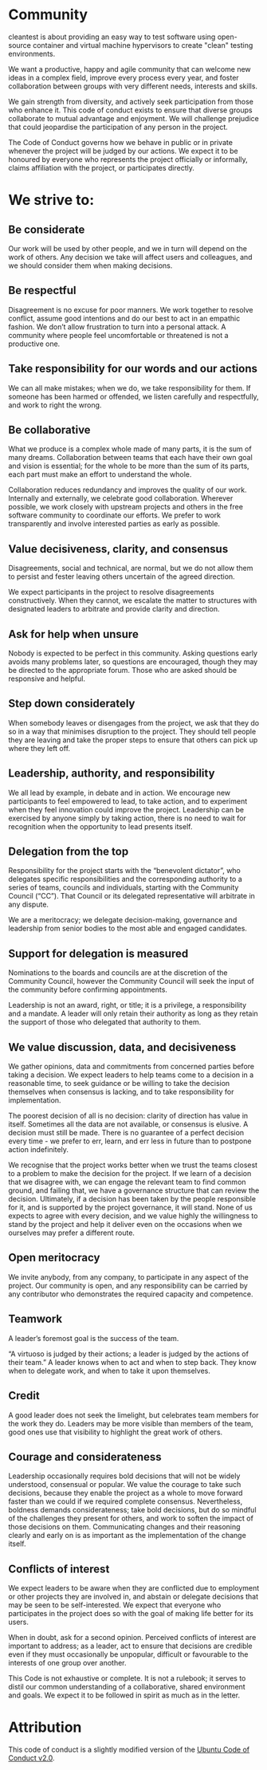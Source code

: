 [//]: # "Copyright 2023 Jason C. Nucciarone"
[//]: # "See LICENSE file for licensing details."

# Community

cleantest is about providing an easy way to test software using open-source container and virtual machine hypervisors
to create "clean" testing environments.

We want a productive, happy and agile community that can welcome new ideas in a complex field, improve every process 
every year, and foster collaboration between groups with very different needs, interests and skills.

We gain strength from diversity, and actively seek participation from those who enhance it. This code of conduct exists 
to ensure that diverse groups collaborate to mutual advantage and enjoyment. We will challenge prejudice that could 
jeopardise the participation of any person in the project.

The Code of Conduct governs how we behave in public or in private whenever the project will be judged by our actions. 
We expect it to be honoured by everyone who represents the project officially or informally, claims affiliation with 
the project, or participates directly.

# We strive to:

## Be considerate

Our work will be used by other people, and we in turn will depend on the work of others. Any decision we take will 
affect users and colleagues, and we should consider them when making decisions.

## Be respectful

Disagreement is no excuse for poor manners. We work together to resolve conflict, assume good intentions and do our 
best to act in an empathic fashion. We don’t allow frustration to turn into a personal attack. A community where people 
feel uncomfortable or threatened is not a productive one.

## Take responsibility for our words and our actions

We can all make mistakes; when we do, we take responsibility for them. If someone has been harmed or offended, we 
listen carefully and respectfully, and work to right the wrong.

## Be collaborative

What we produce is a complex whole made of many parts, it is the sum of many dreams. Collaboration between teams that 
each have their own goal and vision is essential; for the whole to be more than the sum of its parts, each part must 
make an effort to understand the whole.

Collaboration reduces redundancy and improves the quality of our work. Internally and externally, we celebrate good 
collaboration. Wherever possible, we work closely with upstream projects and others in the free software community to 
coordinate our efforts. We prefer to work transparently and involve interested parties as early as possible.

## Value decisiveness, clarity, and consensus

Disagreements, social and technical, are normal, but we do not allow them to persist and fester leaving others 
uncertain of the agreed direction.

We expect participants in the project to resolve disagreements constructively. When they cannot, we escalate the 
matter to structures with designated leaders to arbitrate and provide clarity and direction.

## Ask for help when unsure

Nobody is expected to be perfect in this community. Asking questions early avoids many problems later, so questions 
are encouraged, though they may be directed to the appropriate forum. Those who are asked should be responsive 
and helpful.

## Step down considerately

When somebody leaves or disengages from the project, we ask that they do so in a way that minimises disruption to the 
project. They should tell people they are leaving and take the proper steps to ensure that others can pick up 
where they left off.

## Leadership, authority, and responsibility

We all lead by example, in debate and in action. We encourage new participants to feel empowered to lead, to take 
action, and to experiment when they feel innovation could improve the project. Leadership can be exercised by anyone 
simply by taking action, there is no need to wait for recognition when the opportunity to lead presents itself.

## Delegation from the top

Responsibility for the project starts with the “benevolent dictator”, who delegates specific responsibilities and the 
corresponding authority to a series of teams, councils and individuals, starting with the Community Council (“CC”). 
That Council or its delegated representative will arbitrate in any dispute.

We are a meritocracy; we delegate decision-making, governance and leadership from senior bodies to the most able
and engaged candidates.

## Support for delegation is measured

Nominations to the boards and councils are at the discretion of the Community Council, however the Community Council 
will seek the input of the community before confirming appointments.

Leadership is not an award, right, or title; it is a privilege, a responsibility and a mandate. A leader will only 
retain their authority as long as they retain the support of those who delegated that authority to them.

## We value discussion, data, and decisiveness

We gather opinions, data and commitments from concerned parties before taking a decision. We expect leaders to help 
teams come to a decision in a reasonable time, to seek guidance or be willing to take the decision themselves when 
consensus is lacking, and to take responsibility for implementation.

The poorest decision of all is no decision: clarity of direction has value in itself. Sometimes all the data are not 
available, or consensus is elusive. A decision must still be made. There is no guarantee of a perfect decision 
every time - we prefer to err, learn, and err less in future than to postpone action indefinitely.

We recognise that the project works better when we trust the teams closest to a problem to make the decision for the 
project. If we learn of a decision that we disagree with, we can engage the relevant team to find common ground, 
and failing that, we have a governance structure that can review the decision. Ultimately, if a decision has been 
taken by the people responsible for it, and is supported by the project governance, it will stand. None of us expects 
to agree with every decision, and we value highly the willingness to stand by the project and help it deliver even 
on the occasions when we ourselves may prefer a different route.

## Open meritocracy

We invite anybody, from any company, to participate in any aspect of the project. Our community is open, and any 
responsibility can be carried by any contributor who demonstrates the required capacity and competence.

## Teamwork

A leader’s foremost goal is the success of the team.

“A virtuoso is judged by their actions; a leader is judged by the actions of their team.” A leader knows when to 
act and when to step back. They know when to delegate work, and when to take it upon themselves.

## Credit

A good leader does not seek the limelight, but celebrates team members for the work they do. Leaders may be more 
visible than members of the team, good ones use that visibility to highlight the great work of others.

## Courage and considerateness

Leadership occasionally requires bold decisions that will not be widely understood, consensual or popular. We 
value the courage to take such decisions, because they enable the project as a whole to move forward faster than 
we could if we required complete consensus. Nevertheless, boldness demands considerateness; take bold decisions, 
but do so mindful of the challenges they present for others, and work to soften the impact of those decisions on 
them. Communicating changes and their reasoning clearly and early on is as important as the implementation of 
the change itself.

## Conflicts of interest

We expect leaders to be aware when they are conflicted due to employment or other projects they are involved in, 
and abstain or delegate decisions that may be seen to be self-interested. We expect that everyone who participates 
in the project does so with the goal of making life better for its users.

When in doubt, ask for a second opinion. Perceived conflicts of interest are important to address; as a leader, act 
to ensure that decisions are credible even if they must occasionally be unpopular, difficult or favourable to the 
interests of one group over another.

This Code is not exhaustive or complete. It is not a rulebook; it serves to distil our common understanding of a 
collaborative, shared environment and goals. We expect it to be followed in spirit as much as in the letter.

# Attribution

This code of conduct is a slightly modified version of the 
[Ubuntu Code of Conduct v2.0](https://ubuntu.com/community/code-of-conduct).